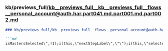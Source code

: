 ### kb/previews_full/kb__previews_full__kb__previews_full__flows__personal_account@auth.har.part041.md.part001.md.part002.md

```md
### kb/previews_full/kb__previews_full__flows__personal_account@auth.har.part041.md.part001.md (part 002)

```md
isMastersSelected\",!1);i(this,\"nextStepLabel\",\"\");i(this,\"selectedServices\",
```

```

```
